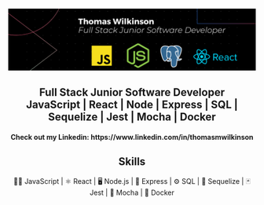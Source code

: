 
<!--  https://github.com/Tomm-92  -->
<p align="center">
 
</p align="center">
<img src="https://github.com/Tomm-92/Tomm-92/blob/main/Black Technology LinkedIn Banner-4.png" />
<p align="center">
 
</p>
 
<h2 align="center"> Full Stack Junior Software Developer </br>
JavaScript | React | Node | Express | SQL |  Sequelize | Jest | Mocha | Docker 
 
 <h4 align="center">Check out my Linkedin: https://www.linkedin.com/in/thomasmwilkinson

<h2 align="center">
  Skills
</h2>
 
<p align="center">🧑‍💻 JavaScript |
⚛️ React |
🖥️ Node.js | 
🚂 Express |
⚙️ SQL |
🚫 Sequelize |
🃏 Jest |
🍵 Mocha | 
🐳 Docker 

